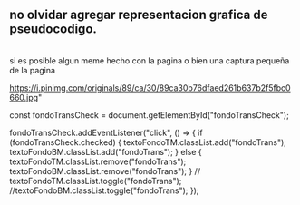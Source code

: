 ## no olvidar agregar representacion grafica de pseudocodigo.
<br>
si es posible algun meme hecho con la pagina o bien una captura pequeña de la pagina

https://i.pinimg.com/originals/89/ca/30/89ca30b76dfaed261b637b2f5fbc0660.jpg"


const fondoTransCheck = document.getElementById("fondoTransCheck");

fondoTransCheck.addEventListener("click", () => {
  if (fondoTransCheck.checked) {
    textoFondoTM.classList.add("fondoTrans");
    textoFondoBM.classList.add("fondoTrans");
  } else {
    textoFondoTM.classList.remove("fondoTrans");
    textoFondoBM.classList.remove("fondoTrans");
  }
  // textoFondoTM.classList.toggle("fondoTrans");
  //textoFondoBM.classList.toggle("fondoTrans");
});